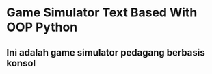 <h1>Game Simulator Text Based With OOP Python</h1>
<h2>Ini adalah game simulator pedagang berbasis konsol</h2>
